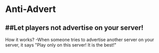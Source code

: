 # Anti-Advert
##Let players not advertise on your server!
-------------------------------------------
How it works?
 -When someone tries to advertise another server on your server, it says "Play only on this server! It is the best!"

